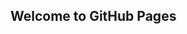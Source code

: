 ## Welcome to GitHub Pages

<object data="/pdfs/horror_movies.pdf" width="1000" height="1000" type='application/pdf'></object>
